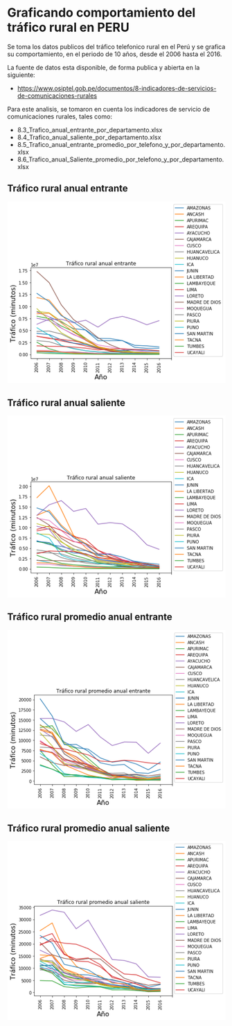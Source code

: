 # Graficando comportamiento del tráfico rural en PERU

Se toma los datos publicos del tráfico telefonico rural en el Perú y se grafica su comportamiento, en el periodo de 10 años, desde el 2006 hasta el 2016.

La fuente de datos esta disponible, de forma publica y abierta en la siguiente:
* https://www.osiptel.gob.pe/documentos/8-indicadores-de-servicios-de-comunicaciones-rurales

Para este analisis, se tomaron en cuenta los indicadores de servicio de comunicaciones rurales, tales como:

* 8.3_Trafico_anual_entrante_por_departamento.xlsx
* 8.4_Trafico_anual_saliente_por_departamento.xlsx
* 8.5_Trafico_anual_entrante_promedio_por_telefono_y_por_departamento.xlsx
* 8.6_Trafico_anual_Saliente_promedio_por_telefono_y_por_departamento.xlsx

## Tráfico rural anual entrante
![Trafico rural](itraffic.png "Tráfico rural anual entrante")

## Tráfico rural anual saliente
![Trafico rural](otraffic.png "Tráfico rural anual saliente")

## Tráfico rural promedio anual entrante
![Trafico rural](itraffic_prom.png "Tráfico rural promedio anual entrante")

## Tráfico rural promedio anual saliente
![Trafico rural](otraffic_prom.png "Tráfico rural promedio anual saliente")